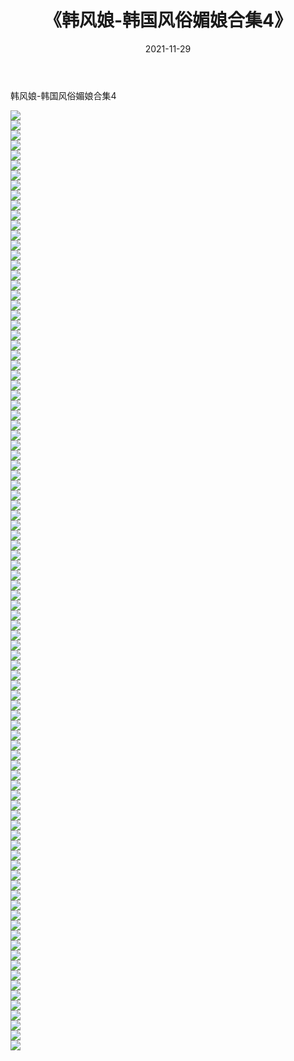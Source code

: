 ﻿---
layout: post
title:  《韩风娘-韩国风俗媚娘合集4》
date:   2021-11-29
img: http://imgx.orgx.ga/漏D/网络美图/2021/韩风娘-韩国风俗媚娘合集4/000.jpg
categories: [美女, 清纯, 唯美]
---

韩风娘-韩国风俗媚娘合集4

  ![](http://imgx.orgx.ga/漏D/网络美图/2021/韩风娘-韩国风俗媚娘合集4/001.jpg) <br> ![](http://imgx.orgx.ga/漏D/网络美图/2021/韩风娘-韩国风俗媚娘合集4/002.jpg) <br> ![](http://imgx.orgx.ga/漏D/网络美图/2021/韩风娘-韩国风俗媚娘合集4/003.jpg) <br> ![](http://imgx.orgx.ga/漏D/网络美图/2021/韩风娘-韩国风俗媚娘合集4/004.jpg) <br> ![](http://imgx.orgx.ga/漏D/网络美图/2021/韩风娘-韩国风俗媚娘合集4/005.jpg) <br> ![](http://imgx.orgx.ga/漏D/网络美图/2021/韩风娘-韩国风俗媚娘合集4/006.jpg) <br> ![](http://imgx.orgx.ga/漏D/网络美图/2021/韩风娘-韩国风俗媚娘合集4/007.jpg) <br> ![](http://imgx.orgx.ga/漏D/网络美图/2021/韩风娘-韩国风俗媚娘合集4/008.jpg) <br> ![](http://imgx.orgx.ga/漏D/网络美图/2021/韩风娘-韩国风俗媚娘合集4/009.jpg) <br> ![](http://imgx.orgx.ga/漏D/网络美图/2021/韩风娘-韩国风俗媚娘合集4/010.jpg) <br> ![](http://imgx.orgx.ga/漏D/网络美图/2021/韩风娘-韩国风俗媚娘合集4/011.jpg) <br> ![](http://imgx.orgx.ga/漏D/网络美图/2021/韩风娘-韩国风俗媚娘合集4/012.jpg) <br> ![](http://imgx.orgx.ga/漏D/网络美图/2021/韩风娘-韩国风俗媚娘合集4/013.jpg) <br> ![](http://imgx.orgx.ga/漏D/网络美图/2021/韩风娘-韩国风俗媚娘合集4/014.jpg) <br> ![](http://imgx.orgx.ga/漏D/网络美图/2021/韩风娘-韩国风俗媚娘合集4/015.jpg) <br> ![](http://imgx.orgx.ga/漏D/网络美图/2021/韩风娘-韩国风俗媚娘合集4/016.jpg) <br> ![](http://imgx.orgx.ga/漏D/网络美图/2021/韩风娘-韩国风俗媚娘合集4/017.jpg) <br> ![](http://imgx.orgx.ga/漏D/网络美图/2021/韩风娘-韩国风俗媚娘合集4/018.jpg) <br> ![](http://imgx.orgx.ga/漏D/网络美图/2021/韩风娘-韩国风俗媚娘合集4/019.jpg) <br> ![](http://imgx.orgx.ga/漏D/网络美图/2021/韩风娘-韩国风俗媚娘合集4/020.jpg) <br> ![](http://imgx.orgx.ga/漏D/网络美图/2021/韩风娘-韩国风俗媚娘合集4/021.jpg) <br> ![](http://imgx.orgx.ga/漏D/网络美图/2021/韩风娘-韩国风俗媚娘合集4/022.jpg) <br> ![](http://imgx.orgx.ga/漏D/网络美图/2021/韩风娘-韩国风俗媚娘合集4/023.jpg) <br> ![](http://imgx.orgx.ga/漏D/网络美图/2021/韩风娘-韩国风俗媚娘合集4/024.jpg) <br> ![](http://imgx.orgx.ga/漏D/网络美图/2021/韩风娘-韩国风俗媚娘合集4/025.jpg) <br> ![](http://imgx.orgx.ga/漏D/网络美图/2021/韩风娘-韩国风俗媚娘合集4/026.jpg) <br> ![](http://imgx.orgx.ga/漏D/网络美图/2021/韩风娘-韩国风俗媚娘合集4/027.jpg) <br> ![](http://imgx.orgx.ga/漏D/网络美图/2021/韩风娘-韩国风俗媚娘合集4/028.jpg) <br> ![](http://imgx.orgx.ga/漏D/网络美图/2021/韩风娘-韩国风俗媚娘合集4/029.jpg) <br> ![](http://imgx.orgx.ga/漏D/网络美图/2021/韩风娘-韩国风俗媚娘合集4/030.jpg) <br> ![](http://imgx.orgx.ga/漏D/网络美图/2021/韩风娘-韩国风俗媚娘合集4/031.jpg) <br> ![](http://imgx.orgx.ga/漏D/网络美图/2021/韩风娘-韩国风俗媚娘合集4/032.jpg) <br> ![](http://imgx.orgx.ga/漏D/网络美图/2021/韩风娘-韩国风俗媚娘合集4/033.jpg) <br> ![](http://imgx.orgx.ga/漏D/网络美图/2021/韩风娘-韩国风俗媚娘合集4/034.jpg) <br> ![](http://imgx.orgx.ga/漏D/网络美图/2021/韩风娘-韩国风俗媚娘合集4/035.jpg) <br> ![](http://imgx.orgx.ga/漏D/网络美图/2021/韩风娘-韩国风俗媚娘合集4/036.jpg) <br> ![](http://imgx.orgx.ga/漏D/网络美图/2021/韩风娘-韩国风俗媚娘合集4/037.jpg) <br> ![](http://imgx.orgx.ga/漏D/网络美图/2021/韩风娘-韩国风俗媚娘合集4/038.jpg) <br> ![](http://imgx.orgx.ga/漏D/网络美图/2021/韩风娘-韩国风俗媚娘合集4/039.jpg) <br> ![](http://imgx.orgx.ga/漏D/网络美图/2021/韩风娘-韩国风俗媚娘合集4/040.jpg) <br> ![](http://imgx.orgx.ga/漏D/网络美图/2021/韩风娘-韩国风俗媚娘合集4/041.jpg) <br> ![](http://imgx.orgx.ga/漏D/网络美图/2021/韩风娘-韩国风俗媚娘合集4/042.jpg) <br> ![](http://imgx.orgx.ga/漏D/网络美图/2021/韩风娘-韩国风俗媚娘合集4/043.jpg) <br> ![](http://imgx.orgx.ga/漏D/网络美图/2021/韩风娘-韩国风俗媚娘合集4/044.jpg) <br> ![](http://imgx.orgx.ga/漏D/网络美图/2021/韩风娘-韩国风俗媚娘合集4/045.jpg) <br> ![](http://imgx.orgx.ga/漏D/网络美图/2021/韩风娘-韩国风俗媚娘合集4/046.jpg) <br> ![](http://imgx.orgx.ga/漏D/网络美图/2021/韩风娘-韩国风俗媚娘合集4/047.jpg) <br> ![](http://imgx.orgx.ga/漏D/网络美图/2021/韩风娘-韩国风俗媚娘合集4/048.jpg) <br> ![](http://imgx.orgx.ga/漏D/网络美图/2021/韩风娘-韩国风俗媚娘合集4/049.jpg) <br> ![](http://imgx.orgx.ga/漏D/网络美图/2021/韩风娘-韩国风俗媚娘合集4/050.jpg) <br> ![](http://imgx.orgx.ga/漏D/网络美图/2021/韩风娘-韩国风俗媚娘合集4/051.jpg) <br> ![](http://imgx.orgx.ga/漏D/网络美图/2021/韩风娘-韩国风俗媚娘合集4/052.jpg) <br> ![](http://imgx.orgx.ga/漏D/网络美图/2021/韩风娘-韩国风俗媚娘合集4/053.jpg) <br> ![](http://imgx.orgx.ga/漏D/网络美图/2021/韩风娘-韩国风俗媚娘合集4/054.jpg) <br> ![](http://imgx.orgx.ga/漏D/网络美图/2021/韩风娘-韩国风俗媚娘合集4/055.jpg) <br> ![](http://imgx.orgx.ga/漏D/网络美图/2021/韩风娘-韩国风俗媚娘合集4/056.jpg) <br> ![](http://imgx.orgx.ga/漏D/网络美图/2021/韩风娘-韩国风俗媚娘合集4/057.jpg) <br> ![](http://imgx.orgx.ga/漏D/网络美图/2021/韩风娘-韩国风俗媚娘合集4/058.jpg) <br> ![](http://imgx.orgx.ga/漏D/网络美图/2021/韩风娘-韩国风俗媚娘合集4/059.jpg) <br> ![](http://imgx.orgx.ga/漏D/网络美图/2021/韩风娘-韩国风俗媚娘合集4/060.jpg) <br> ![](http://imgx.orgx.ga/漏D/网络美图/2021/韩风娘-韩国风俗媚娘合集4/061.jpg) <br> ![](http://imgx.orgx.ga/漏D/网络美图/2021/韩风娘-韩国风俗媚娘合集4/062.jpg) <br> ![](http://imgx.orgx.ga/漏D/网络美图/2021/韩风娘-韩国风俗媚娘合集4/063.jpg) <br> ![](http://imgx.orgx.ga/漏D/网络美图/2021/韩风娘-韩国风俗媚娘合集4/064.jpg) <br> ![](http://imgx.orgx.ga/漏D/网络美图/2021/韩风娘-韩国风俗媚娘合集4/065.jpg) <br> ![](http://imgx.orgx.ga/漏D/网络美图/2021/韩风娘-韩国风俗媚娘合集4/066.jpg) <br> ![](http://imgx.orgx.ga/漏D/网络美图/2021/韩风娘-韩国风俗媚娘合集4/067.jpg) <br> ![](http://imgx.orgx.ga/漏D/网络美图/2021/韩风娘-韩国风俗媚娘合集4/068.jpg) <br> ![](http://imgx.orgx.ga/漏D/网络美图/2021/韩风娘-韩国风俗媚娘合集4/069.jpg) <br> ![](http://imgx.orgx.ga/漏D/网络美图/2021/韩风娘-韩国风俗媚娘合集4/070.jpg) <br> ![](http://imgx.orgx.ga/漏D/网络美图/2021/韩风娘-韩国风俗媚娘合集4/071.jpg) <br> ![](http://imgx.orgx.ga/漏D/网络美图/2021/韩风娘-韩国风俗媚娘合集4/072.jpg) <br> ![](http://imgx.orgx.ga/漏D/网络美图/2021/韩风娘-韩国风俗媚娘合集4/073.jpg) <br> ![](http://imgx.orgx.ga/漏D/网络美图/2021/韩风娘-韩国风俗媚娘合集4/074.jpg) <br> ![](http://imgx.orgx.ga/漏D/网络美图/2021/韩风娘-韩国风俗媚娘合集4/075.jpg) <br> ![](http://imgx.orgx.ga/漏D/网络美图/2021/韩风娘-韩国风俗媚娘合集4/076.jpg) <br> ![](http://imgx.orgx.ga/漏D/网络美图/2021/韩风娘-韩国风俗媚娘合集4/077.jpg) <br> ![](http://imgx.orgx.ga/漏D/网络美图/2021/韩风娘-韩国风俗媚娘合集4/078.jpg) <br> ![](http://imgx.orgx.ga/漏D/网络美图/2021/韩风娘-韩国风俗媚娘合集4/079.jpg) <br> ![](http://imgx.orgx.ga/漏D/网络美图/2021/韩风娘-韩国风俗媚娘合集4/080.jpg) <br> ![](http://imgx.orgx.ga/漏D/网络美图/2021/韩风娘-韩国风俗媚娘合集4/081.jpg) <br> ![](http://imgx.orgx.ga/漏D/网络美图/2021/韩风娘-韩国风俗媚娘合集4/082.jpg) <br> ![](http://imgx.orgx.ga/漏D/网络美图/2021/韩风娘-韩国风俗媚娘合集4/083.jpg) <br> ![](http://imgx.orgx.ga/漏D/网络美图/2021/韩风娘-韩国风俗媚娘合集4/084.jpg) <br> ![](http://imgx.orgx.ga/漏D/网络美图/2021/韩风娘-韩国风俗媚娘合集4/085.jpg) <br> ![](http://imgx.orgx.ga/漏D/网络美图/2021/韩风娘-韩国风俗媚娘合集4/086.jpg) <br> ![](http://imgx.orgx.ga/漏D/网络美图/2021/韩风娘-韩国风俗媚娘合集4/087.jpg) <br> ![](http://imgx.orgx.ga/漏D/网络美图/2021/韩风娘-韩国风俗媚娘合集4/088.jpg) <br> ![](http://imgx.orgx.ga/漏D/网络美图/2021/韩风娘-韩国风俗媚娘合集4/089.jpg) <br> ![](http://imgx.orgx.ga/漏D/网络美图/2021/韩风娘-韩国风俗媚娘合集4/090.jpg) <br> ![](http://imgx.orgx.ga/漏D/网络美图/2021/韩风娘-韩国风俗媚娘合集4/091.jpg) <br> ![](http://imgx.orgx.ga/漏D/网络美图/2021/韩风娘-韩国风俗媚娘合集4/092.jpg) <br> ![](http://imgx.orgx.ga/漏D/网络美图/2021/韩风娘-韩国风俗媚娘合集4/093.jpg) <br> ![](http://imgx.orgx.ga/漏D/网络美图/2021/韩风娘-韩国风俗媚娘合集4/094.jpg) <br>